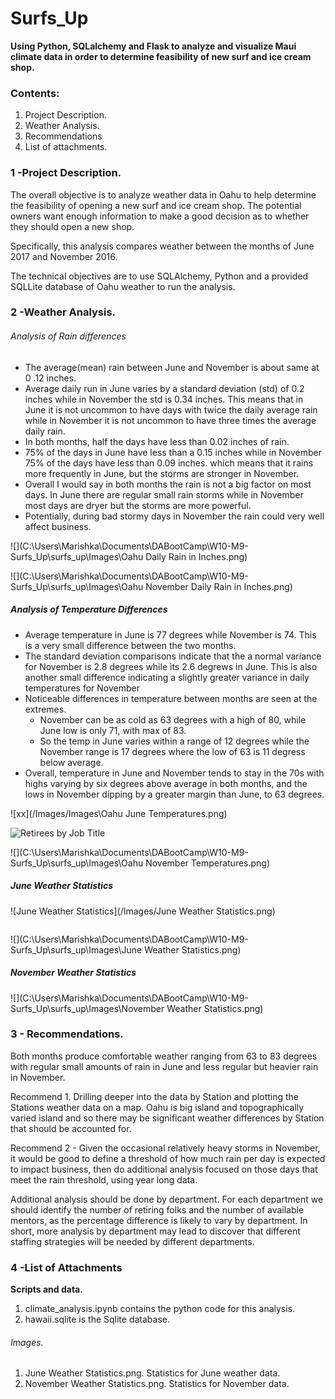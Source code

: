 # Surfs_Up
**Using Python, SQLalchemy and Flask to analyze and visualize Maui climate data in order to determine feasibility of new surf and ice cream shop.**

### Contents: 

1. Project Description.
2. Weather Analysis.
3. Recommendations
4. List of attachments.

### 1 -Project Description.  

The overall objective is to analyze weather data in Oahu to help determine the feasibility of opening a new surf and ice cream shop.  The potential owners want enough information to make a good decision as to whether they should open a new shop.

Specifically, this analysis compares weather between the months of June 2017 and November 2016.

The technical objectives are to use SQLAlchemy, Python and a provided SQLLite database of Oahu weather to run the analysis.  

### 2 -Weather Analysis. 

###### Analysis of Rain differences

- The average(mean) rain between June and November is about same at 0 .12 inches.
- Average daily run in June varies by a standard deviation (std) of 0.2 inches while in November the std is 0.34 inches. This means that in June it is not uncommon to have days with twice the daily average rain while in  November it is not uncommon to have three times the average daily rain.
- In both months, half the days have less than 0.02 inches of rain.
- 75% of the days in June have less than a 0.15 inches while in November 75% of the days have less than 0.09 inches. which means that it rains more frequently in June, but the storms are stronger in November.
- Overall I would say in both months the rain is not a big factor on most days.  In June there are regular small rain storms while in November most days are dryer but the storms are more powerful.
- Potentially, during bad stormy days in November the rain could very well affect business.

![](C:\Users\Marishka\Documents\DABootCamp\W10-M9-Surfs_Up\surfs_up\Images\Oahu Daily Rain in Inches.png)

![](C:\Users\Marishka\Documents\DABootCamp\W10-M9-Surfs_Up\surfs_up\Images\Oahu November Daily Rain in Inches.png)

##### Analysis of Temperature Differences

- Average temperature in June is 77 degrees while November is 74. This is a very small difference between the two months.
- The standard deviation comparisons indicate that the a normal variance for November is 2.8 degrees while its 2.6 degrews in June. This is also another small difference  indicating a slightly greater variance in daily temperatures for November 
- Noticeable  differences in temperature between months are seen at the extremes. 
  - November can be as cold as 63 degrees with a high of 80, while June low is only 71, with max of 83.
  - So the temp in June varies within a range of 12 degrees  while the November range is 17 degrees where the low of 63 is 11 degress below average.
- Overall, temperature in June and November tends to stay in the 70s with highs varying by six degrees above average in both months, and the lows in November dipping by a greater margin than June, to 63 degrees.

![xx](/Images/Images\Oahu June Temperatures.png)

![Retirees by Job Title](/Images/Retirees_by_Job_Title.png)

![](C:\Users\Marishka\Documents\DABootCamp\W10-M9-Surfs_Up\surfs_up\Images\Oahu November Temperatures.png)

##### June Weather Statistics

![June Weather Statistics](/Images/June Weather Statistics.png)

![]()

![](C:\Users\Marishka\Documents\DABootCamp\W10-M9-Surfs_Up\surfs_up\Images\June Weather Statistics.png)

##### November Weather Statistics

![](C:\Users\Marishka\Documents\DABootCamp\W10-M9-Surfs_Up\surfs_up\Images\November Weather Statistics.png)

### 3 - Recommendations. 

Both months produce comfortable weather ranging from 63 to 83 degrees with regular small amounts of rain in June and less regular but heavier rain in November.

Recommend  1. Drilling deeper into  the data by Station and plotting the Stations weather data on a map. Oahu is big island and topographically varied island and so there may be significant weather differences by Station that should be accounted for. 

Recommend 2 - Given the occasional relatively heavy storms in November, it would be good to define a threshold of how much rain per day is expected to impact business, then do additional analysis focused on those days that meet the rain threshold, using year long data.

Additional analysis should be done by department. For each department we should identify the number of retiring folks and the number of available mentors, as the percentage difference is likely to vary by department. In short, more analysis by department may lead to discover that different staffing strategies will be needed by different departments.


### 4 -List of Attachments

**Scripts and data.** 

1. climate_analysis.ipynb contains the python code for this analysis.
2. hawaii.sqlite is the Sqlite database.

###### Images. 

1. June Weather Statistics.png.  Statistics for June weather data.
2. November Weather Statistics.png. Statistics for November data.
